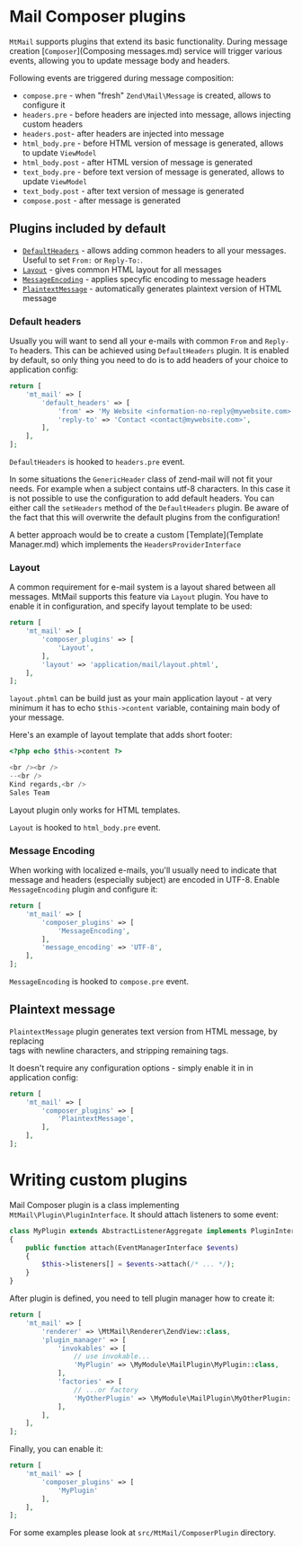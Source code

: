 Mail Composer plugins
=====================

`MtMail` supports plugins that extend its basic functionality. During message creation
[`Composer`](Composing messages.md) service will trigger various events, allowing you to update message
body and headers.

Following events are triggered during message composition:

 * `compose.pre` - when "fresh" `Zend\Mail\Message` is created, allows to configure it
 * `headers.pre` - before headers are injected into message, allows injecting custom headers
 * `headers.post`- after headers are injected into message
 * `html_body.pre` - before HTML version of message is generated, allows to update `ViewModel`
 * `html_body.post` - after HTML version of message is generated
 * `text_body.pre` - before text version of message is generated, allows to update `ViewModel`
 * `text_body.post` - after text version of message is generated
 * `compose.post` - after message is generated


Plugins included by default
---------------------------

* [`DefaultHeaders`](#default-headers) - allows adding common headers to all your messages. Useful to set `From:` or `Reply-To:`.
* [`Layout`](#layout) - gives common HTML layout for all messages
* [`MessageEncoding`](#message-encoding) - applies specyfic encoding to message headers
* [`PlaintextMessage`](#plaintext-message) - automatically generates plaintext version of HTML message

### Default headers

Usually you will want to send all your e-mails with common `From` and `Reply-To` headers. This can
be achieved using `DefaultHeaders` plugin. It is enabled by default, so only thing you need to do
is to add headers of your choice to application config:

```php
return [
    'mt_mail' => [
        'default_headers' => [
            'from' => 'My Website <information-no-reply@mywebsite.com>',
            'reply-to' => 'Contact <contact@mywebsite.com>',
        ],
    ],
];
```

`DefaultHeaders` is hooked to `headers.pre` event.

In some situations the `GenericHeader` class of zend-mail will not fit your needs. For example when a subject contains
utf-8 characters. In this case it is not possible to use the configuration to add default headers. You can either call
the `setHeaders` method of the `DefaultHeaders` plugin. Be aware of the fact that this will overwrite the default
plugins from the configuration!

A better approach would be to create a custom [Template](Template Manager.md) which implements the
`HeadersProviderInterface`

### Layout

A common requirement for e-mail system is a layout shared between all messages.
MtMail supports this feature via `Layout` plugin. You have to enable it in configuration, and specify layout
template to be used:

```php
return [
    'mt_mail' => [
        'composer_plugins' => [
            'Layout',
        ],
        'layout' => 'application/mail/layout.phtml',
    ],
];
```

`layout.phtml` can be build just as your main application layout - at very minimum it has to echo `$this->content`
variable, containing main body of your message.

Here's an example of layout template that adds short footer:

```php
<?php echo $this->content ?>

<br /><br />
--<br />
Kind regards,<br />
Sales Team

```
Layout plugin only works for HTML templates.

`Layout` is hooked to `html_body.pre` event.

### Message Encoding

When working with localized e-mails, you'll usually need to indicate that message and headers (especially subject)
are encoded in UTF-8. Enable `MessageEncoding` plugin and configure it:

```php
return [
    'mt_mail' => [
        'composer_plugins' => [
            'MessageEncoding',
        ],
        'message_encoding' => 'UTF-8',
    ],
];
```

`MessageEncoding` is hooked to `compose.pre` event.


Plaintext message
-----------------

`PlaintextMessage` plugin generates text version from HTML message, by replacing <BR> tags with newline characters,
and stripping remaining tags.

It doesn't require any configuration options - simply enable it in in application config:

```php
return [
    'mt_mail' => [
        'composer_plugins' => [
            'PlaintextMessage',
        ],
    ],
];
```


Writing custom plugins
======================

Mail Composer plugin is a class implementing `MtMail\Plugin\PluginInterface`. It should attach listeners
to some event:

```php
class MyPlugin extends AbstractListenerAggregate implements PluginInterface
{
    public function attach(EventManagerInterface $events)
    {
        $this->listeners[] = $events->attach(/* ... */);
    }
}
```

After plugin is defined, you need to tell plugin manager how to create it:

```php
return [
    'mt_mail' => [
        'renderer' => \MtMail\Renderer\ZendView::class,
        'plugin_manager' => [
            'invokables' => [
                // use invokable...
                'MyPlugin' => \MyModule\MailPlugin\MyPlugin::class,
            ],
            'factories' => [
                // ...or factory
                'MyOtherPlugin' => \MyModule\MailPlugin\MyOtherPlugin::class,
            ],
        ],
    ],
];
```

Finally, you can enable it:

```php
return [
    'mt_mail' => [
        'composer_plugins' => [
            'MyPlugin'
        ],
    ],
];
```

For some examples please look at `src/MtMail/ComposerPlugin` directory.
